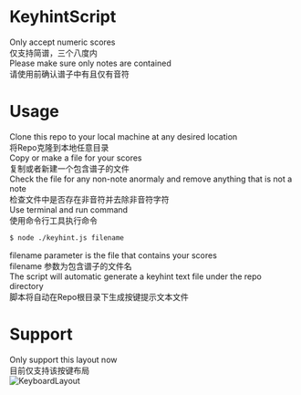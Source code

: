# KeyhintScript
Only accept numeric scores  
仅支持简谱，三个八度内  
Please make sure only notes are contained   
请使用前确认谱子中有且仅有音符  
# Usage  
Clone this repo to your local machine at any desired location  
将Repo克隆到本地任意目录  
Copy or make a file for your scores  
复制或者新建一个包含谱子的文件  
Check the file for any non-note anormaly and remove anything that is not a note  
检查文件中是否存在非音符并去除非音符字符  
Use terminal and run command  
使用命令行工具执行命令  
```bash
$ node ./keyhint.js filename
```
filename parameter is the file that contains your scores  
filename 参数为包含谱子的文件名  
The script will automatic generate a keyhint text file under the repo directory  
脚本将自动在Repo根目录下生成按键提示文本文件  

# Support
Only support this layout now  
目前仅支持该按键布局  
![KeyboardLayout](https://i.ibb.co/TwVP2ZT/layout.jpg)
